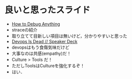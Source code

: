 # 良いと思ったスライド

- [How to Debug Anything](http://www.slideshare.net/jamesgolick/how-to-debug-anything)
 - straceの紹介
 - 取り立てて目新しい項目は無いけど，分かりやすいと思った
- [Devops Is Dead // Speaker Deck](https://speakerdeck.com/kdaniels/devops-is-dead-1)
 - devopsはもう食傷気味だけど
 - 大事なのは共感(empathy)だ！
 - Culture > Tools だ！
 - ただしToolsはCultureを強化するぞ！
 - はい．